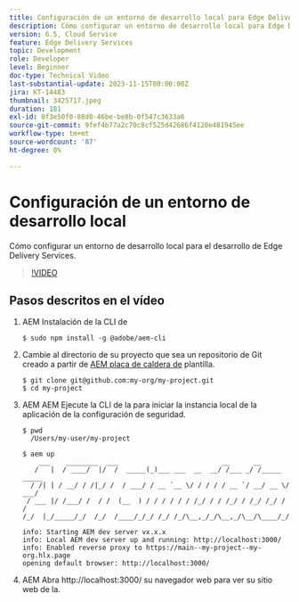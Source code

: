 ```yaml
---
title: Configuración de un entorno de desarrollo local para Edge Delivery Services
description: Cómo configurar un entorno de desarrollo local para Edge Delivery Services.
version: 6.5, Cloud Service
feature: Edge Delivery Services
topic: Development
role: Developer
level: Beginner
doc-type: Technical Video
last-substantial-update: 2023-11-15T00:00:00Z
jira: KT-14483
thumbnail: 3425717.jpeg
duration: 181
exl-id: 0f3e50f0-88d8-46be-be8b-0f547c3633a6
source-git-commit: 9fef4b77a2c70c8cf525d42686f4120e481945ee
workflow-type: tm+mt
source-wordcount: '87'
ht-degree: 0%

---
```


# Configuración de un entorno de desarrollo local

Cómo configurar un entorno de desarrollo local para el desarrollo de Edge Delivery Services.

>[!VIDEO](https://video.tv.adobe.com/v/3425717/?learn=on)


## Pasos descritos en el vídeo

1. AEM Instalación de la CLI de

   ```
   $ sudo npm install -g @adobe/aem-cli
   ```

1. Cambie al directorio de su proyecto que sea un repositorio de Git creado a partir de [AEM placa de caldera de](https://github.com/adobe/aem-boilerplate) plantilla.

   ```
   $ git clone git@github.com:my-org/my-project.git
   $ cd my-project
   ```

1. AEM AEM Ejecute la CLI de la para iniciar la instancia local de la aplicación de la configuración de seguridad.

   ```
   $ pwd
     /Users/my-user/my-project
   
   $ aem up
       ___    ________  ___                          __      __ 
      /   |  / ____/  |/  /  _____(_)___ ___  __  __/ /___ _/ /_____  _____
     / /| | / __/ / /|_/ /  / ___/ / __ `__ \/ / / / / __ `/ __/ __ \/ ___/
    / ___ |/ /___/ /  / /  (__  ) / / / / / / /_/ / / /_/ / /_/ /_/ / /
   /_/  |_/_____/_/  /_/  /____/_/_/ /_/ /_/\__,_/_/\__,_/\__/\____/_/
   
   info: Starting AEM dev server vx.x.x
   info: Local AEM dev server up and running: http://localhost:3000/
   info: Enabled reverse proxy to https://main--my-project--my-org.hlx.page
   opening default browser: http://localhost:3000/
   ```

1. AEM Abra http://localhost:3000/ su navegador web para ver su sitio web de la.
